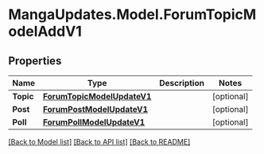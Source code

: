 # MangaUpdates.Model.ForumTopicModelAddV1

## Properties

Name | Type | Description | Notes
------------ | ------------- | ------------- | -------------
**Topic** | [**ForumTopicModelUpdateV1**](ForumTopicModelUpdateV1.md) |  | [optional] 
**Post** | [**ForumPostModelUpdateV1**](ForumPostModelUpdateV1.md) |  | [optional] 
**Poll** | [**ForumPollModelUpdateV1**](ForumPollModelUpdateV1.md) |  | [optional] 

[[Back to Model list]](../README.md#documentation-for-models) [[Back to API list]](../README.md#documentation-for-api-endpoints) [[Back to README]](../README.md)

